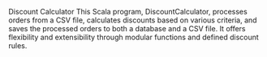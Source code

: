 Discount Calculator
This Scala program, DiscountCalculator, processes orders from a CSV file, calculates discounts based on various criteria, and saves the processed orders to both a database and a CSV file. 
It offers flexibility and extensibility through modular functions and defined discount rules.


